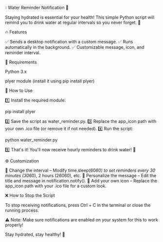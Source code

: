 💧 Water Reminder Notification 🚀

Staying hydrated is essential for your health! This simple Python script will remind you to drink water at regular intervals so you never forget. 🌊

🔥 Features

✅ Sends a desktop notification with a custom message.
✅ Runs automatically in the background.
✅ Customizable message, icon, and reminder interval.

📌 Requirements

Python 3.x

plyer module (install it using pip install plyer)


🚀 How to Use

1️⃣ Install the required module:

pip install plyer

2️⃣ Save the script as water_reminder.py.
3️⃣ Replace the app_icon path with your own .ico file (or remove it if not needed).
4️⃣ Run the script:

python water_reminder.py

5️⃣ That's it! You'll now receive hourly reminders to drink water! 🥤

⚙️ Customization

🔹 Change the interval – Modify time.sleep(60*60) to set reminders every 30 minutes (30*60), 2 hours (2*60*60), etc.
🔹 Personalize the message – Edit the title and message in notification.notify().
🔹 Add your own icon – Replace the app_icon path with your .ico file for a custom look.

❌ How to Stop the Script

To stop receiving notifications, press Ctrl + C in the terminal or close the running process.

⚠️ Note: Make sure notifications are enabled on your system for this to work properly!

Stay hydrated, stay healthy! 💙
